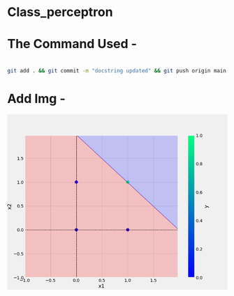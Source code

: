 # Class_perceptron
#  The Command Used  -


```bash

git add . && git commit -m "docstring updated" && git push origin main

```


# Add Img -
![sample Image](plots/and.png)